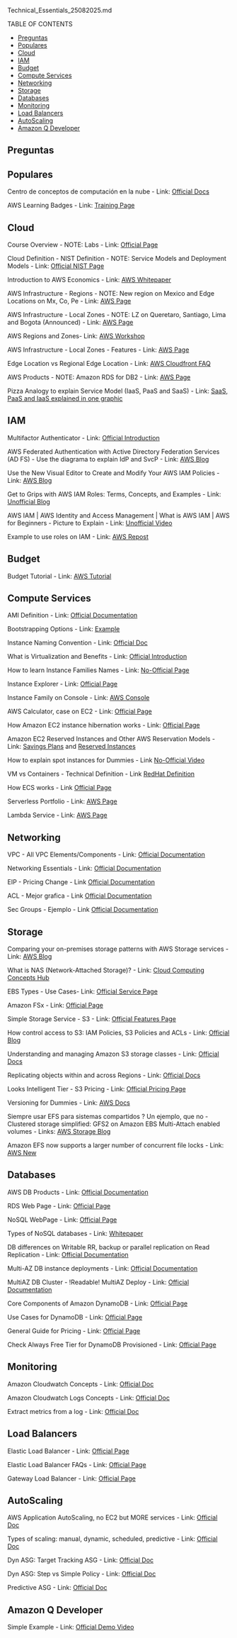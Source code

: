 Technical_Essentials_25082025.md

TABLE OF CONTENTS
- [Preguntas](#preguntas)
- [Populares](#populares)
- [Cloud](#cloud)
- [IAM](#iam)
- [Budget](#budget)
- [Compute Services](#compute-services)
- [Networking](#networking)
- [Storage](#storage)
- [Databases](#databases)
- [Monitoring](#monitoring)
- [Load Balancers](#load-balancers)
- [AutoScaling](#autoscaling)
- [Amazon Q Developer](#amazon-q-developer)

## Preguntas

## Populares

Centro de conceptos de computación en la nube - Link:  [Official Docs](https://aws.amazon.com/es/what-is/?faq-hub-cards.sort-by=item.additionalFields.sortDate&faq-hub-cards.sort-order=desc&awsf.tech-category=*all)

AWS Learning Badges - Link: [Training Page](https://aws.amazon.com/training/badges/)

## Cloud

Course Overview - NOTE: Labs - Link: [Official Page](https://d1.awsstatic.com/training-and-certification/classroom-training/aws-technical-essentials.pdf)

Cloud Definition - NIST Definition - NOTE: Service Models and Deployment Models - Link: [Official NIST Page](https://csrc.nist.gov/pubs/sp/800/145/final)

Introduction to AWS Economics - Link: [AWS Whitepaper](https://d1.awsstatic.com/whitepapers/introduction-to-aws-cloud-economics-final.pdf)

AWS Infrastructure - Regions - NOTE: New region on Mexico and Edge Locations on Mx, Co, Pe - Link: [AWS Page](https://aws.amazon.com/about-aws/global-infrastructure/regions_az/)

AWS Infrastructure - Local Zones - NOTE: LZ on Queretaro, Santiago, Lima and Bogota (Announced) - Link: [AWS Page](https://aws.amazon.com/about-aws/global-infrastructure/localzones/locations/?nc=sn&loc=3)

AWS Regions and Zones- Link: [AWS Workshop](https://disaster-recovery.workshop.aws/en/intro/infra-aws/regions-az.html)

AWS Infrastructure - Local Zones - Features - Link: [AWS Page](https://aws.amazon.com/about-aws/global-infrastructure/localzones/features/?nc=sn&loc=2)

Edge Location vs Regional Edge Location - Link: [AWS Cloudfront FAQ](https://aws.amazon.com/cloudfront/faqs/#topic-1)

AWS Products - NOTE: Amazon RDS for DB2 - Link: [AWS Page](https://aws.amazon.com/products/?aws-products-all.sort-by=item.additionalFields.productNameLowercase&aws-products-all.sort-order=asc&awsf.re%3AInvent=event-year%23aws-reinvent-2023&awsf.Free%20Tier%20Type=*all&awsf.tech-category=*all)

Pizza Analogy to explain Service Model (IaaS, PaaS and SaaS) - Link: [SaaS, PaaS and IaaS explained in one graphic](https://miro.medium.com/v2/resize:fit:1100/format:webp/1*bl4PsuSnNz7xHpri5uqaow.jpeg)

## IAM

Multifactor Authenticator - Link: [Official Introduction](https://aws.amazon.com/iam/features/mfa)

AWS Federated Authentication with Active Directory Federation Services (AD FS) - Use the diagrama to explain IdP and SvcP - Link: [AWS Blog](https://aws.amazon.com/blogs/security/aws-federated-authentication-with-active-directory-federation-services-ad-fs/)

Use the New Visual Editor to Create and Modify Your AWS IAM Policies - Link: [AWS Blog](https://aws.amazon.com/blogs/security/use-the-new-visual-editor-to-create-and-modify-your-aws-iam-policies/)

Get to Grips with AWS IAM Roles: Terms, Concepts, and Examples - Link: [Unofficial Blog](https://awsfundamentals.com/blog/aws-iam-roles-terms-concepts-and-examples)

AWS IAM | AWS Identity and Access Management | What is AWS IAM | AWS for Beginners - Picture to Explain - Link: [Unofficial Video](https://youtu.be/jXHJDk4lA9Q?t=216)

Example to use roles on IAM - Link: [AWS Repost](https://repost.aws/knowledge-center/iam-assume-role-cli)

## Budget

Budget Tutorial - Link: [AWS Tutorial](https://www.youtube.com/watch?v=O0sofGVT7uw)

## Compute Services

AMI Definition - Link: [Official Documentation](https://docs.aws.amazon.com/AWSEC2/latest/UserGuide/AMIs.html)

Bootstrapping Options - Link: [Example](https://s3.amazonaws.com/cloudformation-examples/BoostrappingApplicationsWithAWSCloudFormation.pdf)

Instance Naming Convention - Link: [Official Doc](https://docs.aws.amazon.com/ec2/latest/instancetypes/instance-type-names.html)

What is Virtualization and Benefits - Link: [Official Introduction](https://aws.amazon.com/what-is/virtualization/)

How to learn Instance Families Names - Link: [No-Official Page](https://jaychapel.medium.com/ec2-instance-types-comparison-and-how-to-remember-them-bbb96b578aea)

Instance Explorer - Link: [Official Page](https://aws.amazon.com/ec2/instance-explorer/)

Instance Family on Console - Link: [AWS Console](https://us-east-1.console.aws.amazon.com/ec2/home?region=us-east-1#InstanceTypes:)

AWS Calculator, case on EC2 - Link: [Official Page](https://calculator.aws/#/addService/ec2-enhancement)

How Amazon EC2 instance hibernation works - Link: [Official Page](https://docs.aws.amazon.com/AWSEC2/latest/UserGuide/instance-hibernate-overview.html)

Amazon EC2 Reserved Instances and Other AWS Reservation Models - Link: [Savings Plans](https://docs.aws.amazon.com/whitepapers/latest/cost-optimization-reservation-models/savings-plans.html) and [Reserved Instances](https://docs.aws.amazon.com/whitepapers/latest/cost-optimization-reservation-models/introduction.html)

How to explain spot instances for Dummies - Link [No-Official Video](https://youtu.be/mgWZls55ATs?t=17)

VM vs Containers - Technical Definition - Link [RedHat Definition](https://www.redhat.com/en/topics/containers/whats-a-linux-container#:~:text=Containers%20share%20the%20same%20operating,systems%20run%20x86%20Windows%20containers.)

How ECS works - Link [Official Page](https://docs.aws.amazon.com/AmazonECS/latest/developerguide/Welcome.html)

Serverless Portfolio - Link: [AWS Page](https://aws.amazon.com/serverless/)

Lambda Service - Link: [AWS Page](https://aws.amazon.com/lambda/)

## Networking

VPC - All VPC Elements/Components - Link: [Official Documentation](https://docs.aws.amazon.com/vpc/latest/userguide/what-is-amazon-vpc.html)

Networking Essentials - Link: [Official Documentation](https://aws.amazon.com/getting-started/aws-networking-essentials/)

EIP - Pricing Change - Link [Official Documentation](https://aws.amazon.com/blogs/aws/new-aws-public-ipv4-address-charge-public-ip-insights/)

ACL - Mejor grafica - Link [Official Documentation](https://docs.aws.amazon.com/vpc/latest/userguide/vpc-network-acls.html)

Sec Groups - Ejemplo - Link [Official Documentation](https://docs.aws.amazon.com/vpc/latest/userguide/security-group-rules.html)

## Storage

Comparing your on-premises storage patterns with AWS Storage services - Link: [AWS Blog](https://aws.amazon.com/blogs/storage/comparing-your-on-premises-storage-patterns-with-aws-storage-services/)

What is NAS (Network-Attached Storage)? - Link: [Cloud Computing Concepts Hub](https://aws.amazon.com/what-is/nas/)

EBS Types - Use Cases- Link: [Official Service Page](https://docs.aws.amazon.com/ebs/latest/userguide/ebs-volume-types.html)

Amazon FSx - Link: [Official Page](https://aws.amazon.com/fsx/)

Simple Storage Service - S3 - Link: [Official Features Page](https://aws.amazon.com/s3/features/)

How control access to S3: IAM Policies, S3 Policies and ACLs - Link: [Official Blog](https://aws.amazon.com/blogs/security/iam-policies-and-bucket-policies-and-acls-oh-my-controlling-access-to-s3-resources/)

Understanding and managing Amazon S3 storage classes - Link: [Official Docs](https://docs.aws.amazon.com/AmazonS3/latest/userguide/storage-class-intro.html)

Replicating objects within and across Regions - Link: [Official Docs](https://docs.aws.amazon.com/AmazonS3/latest/userguide/replication.html)

Looks Intelligent Tier - S3 Pricing - Link: [Official Pricing Page](https://aws.amazon.com/s3/pricing/)

Versioning for Dummies - Link: [AWS Docs](https://docs.aws.amazon.com/AmazonS3/latest/userguide/Versioning.html)

Siempre usar EFS para sistemas compartidos ? Un ejemplo, que no - Clustered storage simplified: GFS2 on Amazon EBS Multi-Attach enabled volumes - Links: [AWS Storage Blog](https://aws.amazon.com/blogs/storage/clustered-storage-simplified-gfs2-on-amazon-ebs-multi-attach-enabled-volumes)

Amazon EFS now supports a larger number of concurrent file locks - Link: [AWS New](https://aws.amazon.com/about-aws/whats-new/2022/05/amazon-efs-larger-number-concurrent-file-locks/)

## Databases

AWS DB Products - Link: [Official Documentation](https://aws.amazon.com/products/databases/)

RDS Web Page - Link: [Official Page](https://aws.amazon.com/relational-database/)

NoSQL WebPage - Link: [Official Page](https://aws.amazon.com/nosql/)

Types of NoSQL databases - Link: [Whitepaper](https://docs.aws.amazon.com/whitepapers/latest/choosing-an-aws-nosql-database/types-of-nosql-databases.html)

DB differences on Writable RR, backup or parallel replication on Read Replication - Link: [Official Documentation](https://docs.aws.amazon.com/AmazonRDS/latest/UserGuide/USER_ReadRepl.html#USER_ReadRepl.Overview.Differences)

Multi-AZ DB instance deployments - Link: [Official Documentation](https://docs.aws.amazon.com/AmazonRDS/latest/UserGuide/Concepts.MultiAZSingleStandby.html)

MultiAZ DB Cluster - !Readable! MultiAZ Deploy - Link: [Official Documentation](https://docs.aws.amazon.com/AmazonRDS/latest/UserGuide/multi-az-db-clusters-concepts.html)

Core Components of Amazon DynamoDB - Link: [Official Page](https://docs.aws.amazon.com/amazondynamodb/latest/developerguide/HowItWorks.CoreComponents.html)

Use Cases for DynamoDB - Link: [Official Page](https://aws.amazon.com/blogs/database/amazon-dynamodb-gaming-use-cases-and-design-patterns/)

General Guide for Pricing  - Link: [Official Page](https://aws.amazon.com/dynamodb/pricing/)

Check Always Free Tier for DynamoDB Provisioned - Link: [Official Page](https://aws.amazon.com/free/?all-free-tier.sort-by=item.additionalFields.SortRank&all-free-tier.sort-order=asc&awsf.Free%20Tier%20Types=tier%23always-free&awsf.Free%20Tier%20Categories=categories%23databases)

## Monitoring

Amazon Cloudwatch Concepts - Link: [Official Doc](https://docs.aws.amazon.com/AmazonCloudWatch/latest/monitoring/cloudwatch_concepts.html)

Amazon Cloudwatch Logs Concepts - Link: [Official Doc](https://docs.aws.amazon.com/AmazonCloudWatch/latest/logs/CloudWatchLogsConcepts.html)

Extract metrics from a log  - Link: [Official Doc](https://docs.aws.amazon.com/AmazonCloudWatch/latest/logs/ExtractBytesExample.html)

## Load Balancers

Elastic Load Balancer - Link: [Official Page](https://aws.amazon.com/elasticloadbalancing/features/?nc=sn&loc=2)

Elastic Load Balancer FAQs - Link: [Official Page](https://aws.amazon.com/elasticloadbalancing/faqs/?nc=sn&loc=5)

Gateway Load Balancer - Link: [Official Page](https://aws.amazon.com/elasticloadbalancing/gateway-load-balancer/)

## AutoScaling

AWS Application AutoScaling, no EC2 but MORE services - Link: [Official Doc](https://docs.aws.amazon.com/autoscaling/application/userguide/what-is-application-auto-scaling.html)

Types of scaling: manual, dynamic, scheduled, predictive - Link: [Official Doc](https://docs.aws.amazon.com/autoscaling/ec2/userguide/scale-your-group.html)

Dyn ASG: Target Tracking ASG - Link: [Official Doc](https://docs.aws.amazon.com/autoscaling/ec2/userguide/as-scale-based-on-demand.html)

Dyn ASG: Step vs Simple Policy - Link: [Official Doc](https://docs.aws.amazon.com/autoscaling/ec2/userguide/as-scaling-simple-step.html#SimpleScaling)

Predictive ASG - Link: [Official Doc](https://docs.aws.amazon.com/autoscaling/ec2/userguide/ec2-auto-scaling-predictive-scaling.html)

## Amazon Q Developer

Simple Example - Link: [Official Demo Video](https://youtu.be/j8BoVmHKFlI?t=49)
